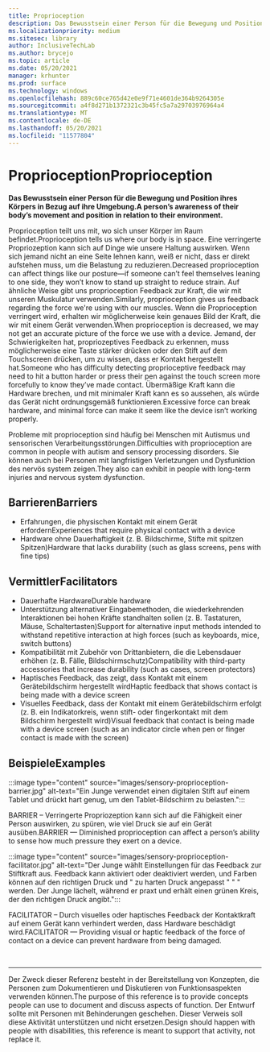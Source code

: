 ```yaml
---
title: Proprioception
description: Das Bewusstsein einer Person für die Bewegung und Position ihres Körpers in Bezug auf ihre Umgebung
ms.localizationpriority: medium
ms.sitesec: library
author: InclusiveTechLab
ms.author: brycejo
ms.topic: article
ms.date: 05/20/2021
manager: krhunter
ms.prod: surface
ms.technology: windows
ms.openlocfilehash: 889c60ce765d42e0e9f71e4601de364b9264305e
ms.sourcegitcommit: a4f8d271b1372321c3b45fc5a7a29703976964a4
ms.translationtype: MT
ms.contentlocale: de-DE
ms.lasthandoff: 05/20/2021
ms.locfileid: "11577804"
---
```

# <a name="proprioception"></a><span data-ttu-id="23851-103">Proprioception</span><span class="sxs-lookup"><span data-stu-id="23851-103">Proprioception</span></span>

**<span data-ttu-id="23851-104">Das Bewusstsein einer Person für die Bewegung und Position ihres Körpers in Bezug auf ihre Umgebung.</span><span class="sxs-lookup"><span data-stu-id="23851-104">A person’s awareness of their body’s movement and position in relation to their environment.</span></span>**

<span data-ttu-id="23851-105">Proprioception teilt uns mit, wo sich unser Körper im Raum befindet.</span><span class="sxs-lookup"><span data-stu-id="23851-105">Proprioception tells us where our body is in space.</span></span> <span data-ttu-id="23851-106">Eine verringerte Propriozeption kann sich auf Dinge wie unsere Haltung auswirken. Wenn sich jemand nicht an eine Seite lehnen kann, weiß er nicht, dass er direkt aufstehen muss, um die Belastung zu reduzieren.</span><span class="sxs-lookup"><span data-stu-id="23851-106">Decreased proprioception can affect things like our posture—if someone can’t feel themselves leaning to one side, they won’t know to stand up straight to reduce strain.</span></span> <span data-ttu-id="23851-107">Auf ähnliche Weise gibt uns proprioception Feedback zur Kraft, die wir mit unseren Muskulatur verwenden.</span><span class="sxs-lookup"><span data-stu-id="23851-107">Similarly, proprioception gives us feedback regarding the force we're using with our muscles.</span></span> <span data-ttu-id="23851-108">Wenn die Proprioception verringert wird, erhalten wir möglicherweise kein genaues Bild der Kraft, die wir mit einem Gerät verwenden.</span><span class="sxs-lookup"><span data-stu-id="23851-108">When proprioception is decreased, we may not get an accurate picture of the force we use with a device.</span></span> <span data-ttu-id="23851-109">Jemand, der Schwierigkeiten hat, propriozeptives Feedback zu erkennen, muss möglicherweise eine Taste stärker drücken oder den Stift auf dem Touchscreen drücken, um zu wissen, dass er Kontakt hergestellt hat.</span><span class="sxs-lookup"><span data-stu-id="23851-109">Someone who has difficulty detecting proprioceptive feedback may need to hit a button harder or press their pen against the touch screen more forcefully to know they’ve made contact.</span></span> <span data-ttu-id="23851-110">Übermäßige Kraft kann die Hardware brechen, und mit minimaler Kraft kann es so aussehen, als würde das Gerät nicht ordnungsgemäß funktionieren.</span><span class="sxs-lookup"><span data-stu-id="23851-110">Excessive force can break hardware, and minimal force can make it seem like the device isn’t working properly.</span></span> 

<span data-ttu-id="23851-111">Probleme mit proprioception sind häufig bei Menschen mit Autismus und sensorischen Verarbeitungsstörungen.</span><span class="sxs-lookup"><span data-stu-id="23851-111">Difficulties with proprioception are common in people with autism and sensory processing disorders.</span></span> <span data-ttu-id="23851-112">Sie können auch bei Personen mit langfristigen Verletzungen und Dysfunktion des nervös system zeigen.</span><span class="sxs-lookup"><span data-stu-id="23851-112">They also can exhibit in people with long-term injuries and nervous system dysfunction.</span></span>

## <a name="barriers"></a><span data-ttu-id="23851-113">Barrieren</span><span class="sxs-lookup"><span data-stu-id="23851-113">Barriers</span></span>
* <span data-ttu-id="23851-114">Erfahrungen, die physischen Kontakt mit einem Gerät erfordern</span><span class="sxs-lookup"><span data-stu-id="23851-114">Experiences that require physical contact with a device</span></span>
* <span data-ttu-id="23851-115">Hardware ohne Dauerhaftigkeit (z. B. Bildschirme, Stifte mit spitzen Spitzen)</span><span class="sxs-lookup"><span data-stu-id="23851-115">Hardware that lacks durability (such as glass screens, pens with fine tips)</span></span>

## <a name="facilitators"></a><span data-ttu-id="23851-116">Vermittler</span><span class="sxs-lookup"><span data-stu-id="23851-116">Facilitators</span></span>
* <span data-ttu-id="23851-117">Dauerhafte Hardware</span><span class="sxs-lookup"><span data-stu-id="23851-117">Durable hardware</span></span>
* <span data-ttu-id="23851-118">Unterstützung alternativer Eingabemethoden, die wiederkehrenden Interaktionen bei hohen Kräfte standhalten sollen (z. B. Tastaturen, Mäuse, Schaltertasten)</span><span class="sxs-lookup"><span data-stu-id="23851-118">Support for alternative input methods intended to withstand repetitive interaction at high forces (such as keyboards, mice, switch buttons)</span></span>
* <span data-ttu-id="23851-119">Kompatibilität mit Zubehör von Drittanbietern, die die Lebensdauer erhöhen (z. B. Fälle, Bildschirmschutz)</span><span class="sxs-lookup"><span data-stu-id="23851-119">Compatibility with third-party accessories that increase durability (such as cases, screen protectors)</span></span>
* <span data-ttu-id="23851-120">Haptisches Feedback, das zeigt, dass Kontakt mit einem Gerätebildschirm hergestellt wird</span><span class="sxs-lookup"><span data-stu-id="23851-120">Haptic feedback that shows contact is being made with a device screen</span></span> 
* <span data-ttu-id="23851-121">Visuelles Feedback, dass der Kontakt mit einem Gerätebildschirm erfolgt (z. B. ein Indikatorkreis, wenn stift- oder fingerkontakt mit dem Bildschirm hergestellt wird)</span><span class="sxs-lookup"><span data-stu-id="23851-121">Visual feedback that contact is being made with a device screen (such as an indicator circle when pen or finger contact is made with the screen)</span></span>

## <a name="examples"></a><span data-ttu-id="23851-122">Beispiele</span><span class="sxs-lookup"><span data-stu-id="23851-122">Examples</span></span>

:::image type="content" source="images/sensory-proprioception-barrier.jpg" alt-text="Ein Junge verwendet einen digitalen Stift auf einem Tablet und drückt hart genug, um den Tablet-Bildschirm zu belasten.":::

<span data-ttu-id="23851-124">BARRIER – Verringerte Propriozeption kann sich auf die Fähigkeit einer Person auswirken, zu spüren, wie viel Druck sie auf ein Gerät ausüben.</span><span class="sxs-lookup"><span data-stu-id="23851-124">BARRIER — Diminished proprioception can affect a person’s ability to sense how much pressure they exert on a device.</span></span> 

:::image type="content" source="images/sensory-proprioception-facilitator.jpg" alt-text="Der Junge wählt Einstellungen für das Feedback zur Stiftkraft aus. Feedback kann aktiviert oder deaktiviert werden, und Farben können auf den richtigen Druck und &quot; zu harten Druck angepasst &quot; &quot; &quot; werden. Der Junge lächelt, während er praxt und erhält einen grünen Kreis, der den richtigen Druck angibt.":::

<span data-ttu-id="23851-128">FACILITATOR – Durch visuelles oder haptisches Feedback der Kontaktkraft auf einem Gerät kann verhindert werden, dass Hardware beschädigt wird.</span><span class="sxs-lookup"><span data-stu-id="23851-128">FACILITATOR — Providing visual or haptic feedback of the force of contact on a device can prevent hardware from being damaged.</span></span>


&nbsp;

[comment]: # (Footer-Anweisung)
___
<span data-ttu-id="23851-130">Der Zweck dieser Referenz besteht in der Bereitstellung von Konzepten, die Personen zum Dokumentieren und Diskutieren von Funktionsaspekten verwenden können.</span><span class="sxs-lookup"><span data-stu-id="23851-130">The purpose of this reference is to provide concepts people can use to document and discuss aspects of function.</span></span> <span data-ttu-id="23851-131">Der Entwurf sollte mit Personen mit Behinderungen geschehen. Dieser Verweis soll diese Aktivität unterstützen und nicht ersetzen.</span><span class="sxs-lookup"><span data-stu-id="23851-131">Design should happen with people with disabilities, this reference is meant to support that activity, not replace it.</span></span> 